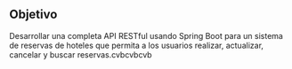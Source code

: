 ## Objetivo
Desarrollar una completa API RESTful usando Spring Boot para un sistema de reservas de hoteles que permita a los usuarios realizar, actualizar, cancelar y buscar reservas.cvbcvbcvb
